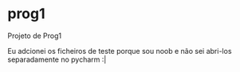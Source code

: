 # prog1
Projeto de Prog1

Eu adcionei os ficheiros de teste porque sou noob e não sei abri-los separadamente no pycharm :| 
